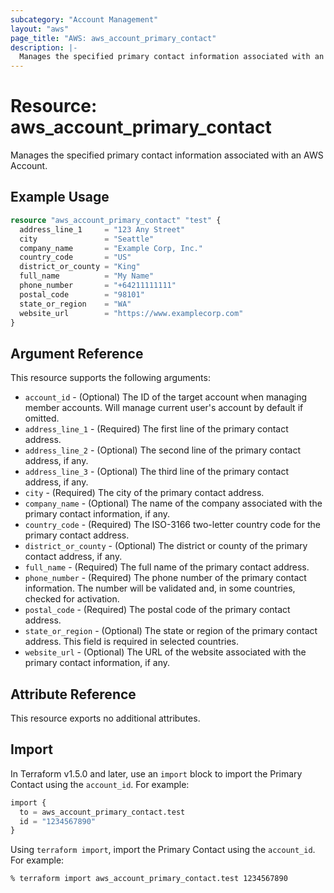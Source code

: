 ```yaml
---
subcategory: "Account Management"
layout: "aws"
page_title: "AWS: aws_account_primary_contact"
description: |-
  Manages the specified primary contact information associated with an AWS Account.
---
```


# Resource: aws_account_primary_contact

Manages the specified primary contact information associated with an AWS Account.

## Example Usage

```terraform
resource "aws_account_primary_contact" "test" {
  address_line_1     = "123 Any Street"
  city               = "Seattle"
  company_name       = "Example Corp, Inc."
  country_code       = "US"
  district_or_county = "King"
  full_name          = "My Name"
  phone_number       = "+64211111111"
  postal_code        = "98101"
  state_or_region    = "WA"
  website_url        = "https://www.examplecorp.com"
}
```

## Argument Reference

This resource supports the following arguments:

* `account_id` - (Optional) The ID of the target account when managing member accounts. Will manage current user's account by default if omitted.
* `address_line_1` - (Required) The first line of the primary contact address.
* `address_line_2` - (Optional) The second line of the primary contact address, if any.
* `address_line_3` - (Optional) The third line of the primary contact address, if any.
* `city` - (Required) The city of the primary contact address.
* `company_name` - (Optional) The name of the company associated with the primary contact information, if any.
* `country_code` - (Required) The ISO-3166 two-letter country code for the primary contact address.
* `district_or_county` - (Optional) The district or county of the primary contact address, if any.
* `full_name` - (Required) The full name of the primary contact address.
* `phone_number` - (Required) The phone number of the primary contact information. The number will be validated and, in some countries, checked for activation.
* `postal_code` - (Required) The postal code of the primary contact address.
* `state_or_region` - (Optional) The state or region of the primary contact address. This field is required in selected countries.
* `website_url` - (Optional) The URL of the website associated with the primary contact information, if any.

## Attribute Reference

This resource exports no additional attributes.

## Import

In Terraform v1.5.0 and later, use an `import` block to import the Primary Contact using the `account_id`. For example:

```terraform
import {
  to = aws_account_primary_contact.test
  id = "1234567890"
}
```

Using `terraform import`, import the Primary Contact using the `account_id`. For example:

```console
% terraform import aws_account_primary_contact.test 1234567890
```
